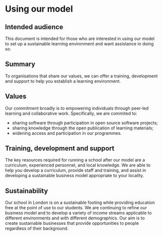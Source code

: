 # Using our model

## Intended audience
This document is intended for those who are interested in using our model to set up a sustainable learning environment and want assistance in doing so.

## Summary
To organisations that share our values, we can offer a training, development and support to help you establish a learning environment. 

## Values
Our commitment broadly is to empowering individuals through peer-led learning and collaborative work. Specifically, we are commited to:
+ sharing software through participation in open source software projects;
+ sharing knowledge through the open publication of learning materials;
+ widening access and participation in our programmes.

## Training, development and support 
The key resources required for running a school after our model are a curriculum, experienced personnel, and local knowledge. We are able to help you develop a curriculum, provide staff and training, and assist in developing a sustainable business model appropriate to your locality.

## Sustainability
Our school in London is on a sustainable footing while providing education free at the point of use to our students. We are continuing to refine our business model and to develop a variety of income streams applicable to different environments and with different demographics. Our aim is to create sustainable businesses that provide opportunities to people regardless of their background.
